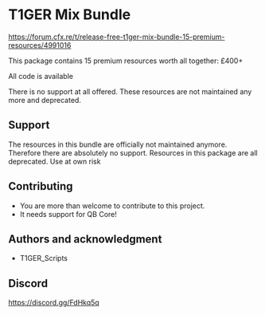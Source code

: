 # T1GER Mix Bundle
https://forum.cfx.re/t/release-free-t1ger-mix-bundle-15-premium-resources/4991016

This package contains 15 premium resources worth all together: £400+

All code is available

There is no support at all offered. These resources are not maintained any more and deprecated.

## Support
The resources in this bundle are officially not maintained anymore. Therefore there are absolutely no support.
Resources in this package are all deprecated. Use at own risk

## Contributing
- You are more than welcome to contribute to this project.
- It needs support for QB Core!

## Authors and acknowledgment
- T1GER_Scripts

## Discord
https://discord.gg/FdHkq5q 